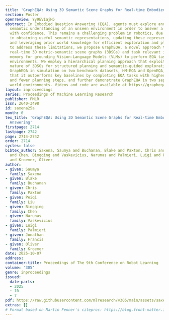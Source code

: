 ```yaml
---
title: 'GraphEQA: Using 3D Semantic Scene Graphs for Real-time Embodied Question Answering'
section: Poster
openreview: Yy9EVIajH5
abstract: In Embodied Question Answering (EQA), agents must explore and develop a
  semantic understanding of an unseen environment in order to answer a situated question
  with confidence. This remains a challenging problem in robotics, due to the difficulties
  in obtaining useful semantic representations, updating these representations online,
  and leveraging prior world knowledge for efficient exploration and planning. Aiming
  to address these limitations, we propose GraphEQA, a novel approach that utilizes
  real-time 3D metric-semantic scene graphs (3DSGs) and task relevant images as multi-modal
  memory for grounding Vision-Language Models (VLMs) to perform EQA tasks in unseen
  environments. We employ a hierarchical planning approach that exploits the hierarchical
  nature of 3DSGs for structured planning and semantic-guided exploration. We evaluate
  GraphEQA in simulation on two benchmark datasets, HM-EQA and OpenEQA, and demonstrate
  that it outperforms key baselines by completing EQA tasks with higher success rates
  and fewer planning steps, and further demonstrate GraphEQA in two separate real
  world environments. Videos and code are available at https://grapheqa.github.io.
layout: inproceedings
series: Proceedings of Machine Learning Research
publisher: PMLR
issn: 2640-3498
id: saxena25a
month: 0
tex_title: 'GraphEQA: Using 3D Semantic Scene Graphs for Real-time Embodied Question
  Answering'
firstpage: 2714
lastpage: 2742
page: 2714-2742
order: 2714
cycles: false
bibtex_author: Saxena, Saumya and Buchanan, Blake and Paxton, Chris and Liu, Peiqi
  and Chen, Bingqing and Vaskevicius, Narunas and Palmieri, Luigi and Francis, Jonathan
  and Kroemer, Oliver
author:
- given: Saumya
  family: Saxena
- given: Blake
  family: Buchanan
- given: Chris
  family: Paxton
- given: Peiqi
  family: Liu
- given: Bingqing
  family: Chen
- given: Narunas
  family: Vaskevicius
- given: Luigi
  family: Palmieri
- given: Jonathan
  family: Francis
- given: Oliver
  family: Kroemer
date: 2025-10-07
address:
container-title: Proceedings of The 9th Conference on Robot Learning
volume: '305'
genre: inproceedings
issued:
  date-parts:
  - 2025
  - 10
  - 7
pdf: https://raw.githubusercontent.com/mlresearch/v305/main/assets/saxena25a/saxena25a.pdf
extras: []
# Format based on Martin Fenner's citeproc: https://blog.front-matter.io/posts/citeproc-yaml-for-bibliographies/
---
```

